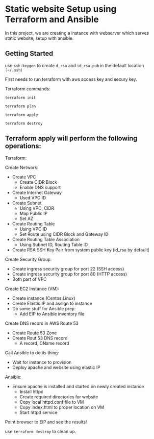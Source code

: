 # Static website Setup using Terraform and Ansible

In this project, we are creating a instance with webserver which serves static website, setup with ansible.

## Getting Started

use `ssh-keygen` to create `d_rsa`  and `id_rsa.pub` in the default location `(~/.ssh)`

First needs to run terraform with aws access key and secury key.

Terraform commands:

`terraform init`
 
`terraform plan`

`terraform apply`

`terraform destroy`


## Terraform apply will perform the following operations:
Terraform:

Create Network:
* Create VPC
    * Create CIDR Block
    * Enable DNS support
* Create Internet Gateway
    * Used VPC ID
* Create Subnet
    * Using VPC, CIDR
    * Map Public IP
    * Set AZ
* Create Routing Table
    * Using VPC ID
    * Set Route using CIDR Block and Gateway ID
* Create Routing Table Association
    * Using Subnet ID, Routing Table ID
* Create RSA SSH Key Pair from system public key (id_rsa by default)

Create Security Group:
* Create ingress security group for port 22 (SSH access)
* Create ingress security group for port 80 (HTTP access)
* Both part of VPC

Create EC2 Instance (VM):
* Create instance (Centos Linux)
* Create Elastic IP and assign to instance
* Do some stuff for Ansible prep:
    * Add EIP to Ansible inventory file

Create DNS record in AWS Route 53
* Create Route 53 Zone
* Create Rout 53 DNS record
    * A record, CName record

Call Ansible to do its thing:
* Wait for instance to provision
* Deploy apache and website using elastic IP

Ansible:
* Ensure apache is installed and started on newly created instance
    * Install httpd
    * Create required directories for website
    * Copy local httpd.conf file to VM
    * Copy index.html to proper location on VM
    * Start httpd service

Point browser to EIP and see the results!

use `terraform destroy` to clean up.
